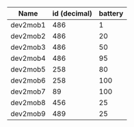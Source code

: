 | Name            | id (decimal)    | battery         |
| --------------- | --------------- | --------------- |
| dev2mob1        | 486             | 1               |
| dev2mob2        | 486             | 20              |
| dev2mob3        | 486             | 50              |
| dev2mob4        | 486             | 95              |
| dev2mob5        | 258             | 80              |
| dev2mob6        | 258             | 100             |
| dev2mob7        | 89              | 100             |
| dev2mob8        | 456             | 25              |
| dev2mob9        | 489             | 25              |

